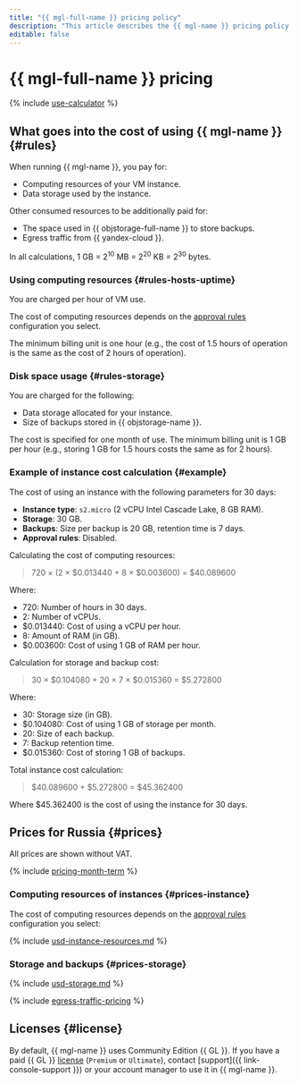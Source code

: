 ```yaml
---
title: "{{ mgl-full-name }} pricing policy"
description: "This article describes the {{ mgl-name }} pricing policy."
editable: false
---
```


# {{ mgl-full-name }} pricing



{% include [use-calculator](../_includes/pricing/use-calculator.md) %}

## What goes into the cost of using {{ mgl-name }} {#rules}

When running {{ mgl-name }}, you pay for:
* Computing resources of your VM instance.
* Data storage used by the instance.

Other consumed resources to be additionally paid for:
* The space used in {{ objstorage-full-name }} to store backups.
* Egress traffic from {{ yandex-cloud }}.

In all calculations, 1 GB = 2<sup>10</sup> MB = 2<sup>20</sup> KB = 2<sup>30</sup> bytes.

### Using computing resources {#rules-hosts-uptime}

You are charged per hour of VM use.

The cost of computing resources depends on the [approval rules](concepts/approval-rules.md) configuration you select.

The minimum billing unit is one hour (e.g., the cost of 1.5 hours of operation is the same as the cost of 2 hours of operation).

### Disk space usage {#rules-storage}

You are charged for the following:
* Data storage allocated for your instance.
* Size of backups stored in {{ objstorage-name }}.

The cost is specified for one month of use. The minimum billing unit is 1 GB per hour (e.g., storing 1 GB for 1.5 hours costs the same as for 2 hours).

### Example of instance cost calculation {#example}

The cost of using an instance with the following parameters for 30 days:

* **Instance type**: `s2.micro` (2 vCPU Intel Cascade Lake, 8 GB RAM).
* **Storage**: 30 GB.
* **Backups**: Size per backup is 20 GB, retention time is 7 days.
* **Approval rules**: Disabled.

Calculating the cost of computing resources:



> 720 × (2 × $0.013440 + 8 × $0.003600) = $40.089600

Where:

* 720: Number of hours in 30 days.
* 2: Number of vCPUs.
* $0.013440: Cost of using a vCPU per hour.
* 8: Amount of RAM (in GB).
* $0.003600: Cost of using 1 GB of RAM per hour.


Calculation for storage and backup cost:


> 30 × $0.104080 + 20 × 7 × $0.015360 = $5.272800

Where:

* 30: Storage size (in GB).
* $0.104080: Cost of using 1 GB of storage per month.
* 20: Size of each backup.
* 7: Backup retention time.
* $0.015360: Cost of storing 1 GB of backups.


Total instance cost calculation:



> $40.089600 + $5.272800 = $45.362400

Where $45.362400 is the cost of using the instance for 30 days.


## Prices for Russia {#prices}



All prices are shown without VAT.


{% include [pricing-month-term](../_includes/mdb/pricing-month-term.md) %}

### Computing resources of instances {#prices-instance}

The cost of computing resources depends on the [approval rules](concepts/approval-rules.md) configuration you select:



{% include [usd-instance-resources.md](../_pricing/managed-gitlab/usd-instance-resources.md) %}


### Storage and backups {#prices-storage}



{% include [usd-storage.md](../_pricing/managed-gitlab/usd-storage.md) %}


{% include [egress-traffic-pricing](../_includes/egress-traffic-pricing.md) %}

## Licenses {#license}

By default, {{ mgl-name }} uses Community Edition {{ GL }}. If you have a paid {{ GL }} [license](https://about.gitlab.com/pricing/) (`Premium` or `Ultimate`), contact [support]({{ link-console-support }}) or your account manager to use it in {{ mgl-name }}.
